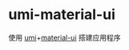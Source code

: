 # umi-material-ui

使用 [umi](https://github.com/umijs/umi)+[material-ui](https://github.com/mui-org/material-ui) 搭建应用程序

